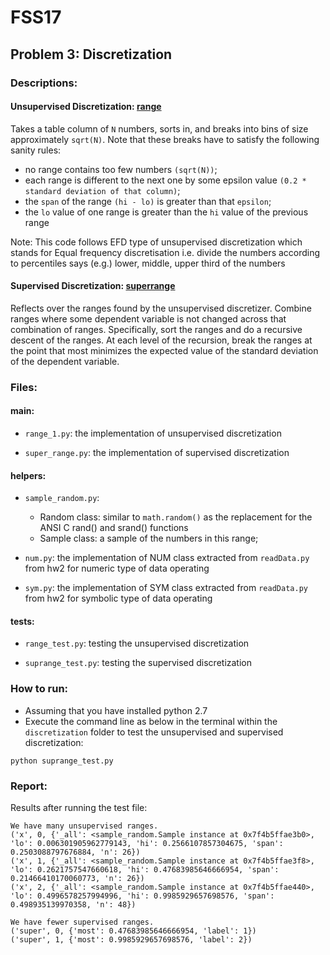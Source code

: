 # FSS17

## Problem 3: Discretization

### Descriptions:

#### Unsupervised Discretization: [range](https://lualure.github.io/info/range)
Takes a table column of `N` numbers, sorts in, and breaks into bins of size approximately `sqrt(N)`. Note that these breaks have to satisfy the following sanity rules:

+ no range contains too few numbers `(sqrt(N))`;
+ each range is different to the next one by some epsilon value `(0.2 * standard deviation of that column)`;
+ the `span` of the range `(hi - lo)` is greater than that `epsilon`;
+ the `lo` value of one range is greater than the `hi` value of the previous range

Note: This code follows EFD type of unsupervised discretization which stands for Equal frequency discretisation i.e. divide the numbers according to percentiles says (e.g.) lower, middle, upper third of the numbers

#### Supervised Discretization: [superrange](https://lualure.github.io/info/superrange)

Reflects over the ranges found by the unsupervised discretizer. Combine ranges where some dependent variable is not changed across that combination of ranges. Specifically, sort the ranges and do a recursive descent of the ranges. At each level of the recursion, break the ranges at the point that most minimizes the expected value of the standard deviation of the dependent variable.

### Files:
#### main:
- `range_1.py`: the implementation of unsupervised discretization 

- `super_range.py`:  the implementation of supervised discretization 

#### helpers:
- `sample_random.py`: 
  - Random class: similar to `math.random()` as the replacement for the ANSI C rand() and srand() functions
  - Sample class: a sample of the numbers in this range;

- `num.py`: the implementation of NUM class extracted from `readData.py` from hw2 for numeric type of data operating

- `sym.py`: the implementation of SYM class extracted from `readData.py` from hw2 for symbolic type of data operating
 
#### tests:
- `range_test.py`: testing the unsupervised discretization 

- `suprange_test.py`: testing the supervised discretization 

### How to run:

- Assuming that you have installed python 2.7
- Execute the command line as below in the terminal within the `discretization` folder to test the unsupervised and supervised discretization:
```
python suprange_test.py 
```

### Report:

Results after running the test file:
```
We have many unsupervised ranges.
('x', 0, {'_all': <sample_random.Sample instance at 0x7f4b5ffae3b0>, 'lo': 0.006301905962779143, 'hi': 0.2566107857304675, 'span': 0.2503088797676884, 'n': 26})
('x', 1, {'_all': <sample_random.Sample instance at 0x7f4b5ffae3f8>, 'lo': 0.2621757547660618, 'hi': 0.47683985646666954, 'span': 0.21466410170060773, 'n': 26})
('x', 2, {'_all': <sample_random.Sample instance at 0x7f4b5ffae440>, 'lo': 0.4996578257994996, 'hi': 0.9985929657698576, 'span': 0.498935139970358, 'n': 48})

We have fewer supervised ranges.
('super', 0, {'most': 0.47683985646666954, 'label': 1})
('super', 1, {'most': 0.9985929657698576, 'label': 2})
```
